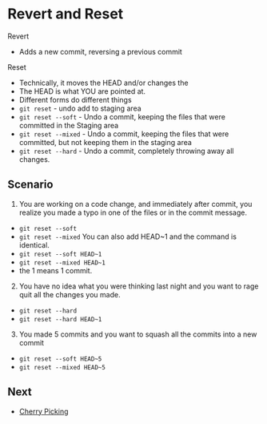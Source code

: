 # Revert and Reset

Revert
  - Adds a new commit, reversing a previous commit

Reset
  - Technically, it moves the HEAD and/or changes the 
  - The HEAD is what YOU are pointed at.
  - Different forms do different things
  - `git reset` - undo add to staging area
  - `git reset --soft` - Undo a commit, keeping the files that were committed in the Staging area
  - `git reset --mixed` - Undo a commit, keeping the files that were committed, but not keeping them in the staging area
  - `git reset --hard` - Undo a commit, completely throwing away all changes.

## Scenario

1. You are working on a code change, and immediately after commit, you realize you made a typo in one of the files or in the commit message.
  - `git reset --soft`
  - `git reset --mixed`
You can also add HEAD~1 and the command is identical.
  - `git reset --soft HEAD~1`
  - `git reset --mixed HEAD~1`
  - the 1 means 1 commit.

2. You have no idea what you were thinking last night and you want to rage quit all the changes you made.
  - `git reset --hard`
  - `git reset --hard HEAD~1`

3. You made 5 commits and you want to squash all the commits into a new commit
  - `git reset --soft HEAD~5`
  - `git reset --mixed HEAD~5`

## Next
  - [Cherry Picking](./cherry.md)